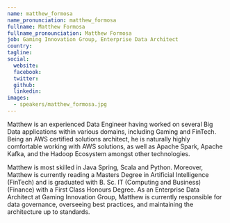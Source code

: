 ```yaml
---
name: matthew_formosa
name_pronunciation: matthew_formosa
fullname: Matthew Formosa
fullname_pronounciation: Matthew Formosa
job: Gaming Innovation Group, Enterprise Data Architect
country: 
tagline: 
social:
  website: 
  facebook:
  twitter:
  github: 
  linkedin: 
images:
  - speakers/matthew_formosa.jpg
---
```


Matthew is an experienced Data Engineer having worked on several Big Data applications within various domains, including Gaming and FinTech. Being an AWS certified solutions architect, he is naturally highly comfortable working with AWS solutions, as well as Apache Spark, Apache Kafka, and the Hadoop Ecosystem amongst other technologies.

Matthew is most skilled in Java Spring, Scala and Python. Moreover, Matthew is currently reading a Masters Degree in Artificial Intelligence (FinTech) and is graduated with B. Sc. IT (Computing and Business) (Finance) with a First Class Honours Degree. As an Enterprise Data Architect at Gaming Innovation Group, Matthew is currently responsible for data governance, overseeing best practices, and maintaining the architecture up to standards.
